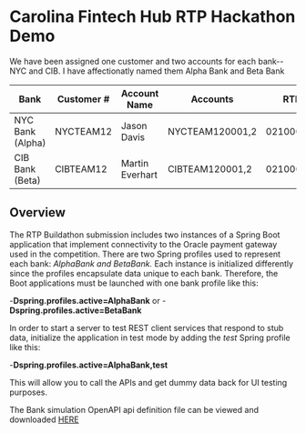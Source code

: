 # Carolina Fintech Hub RTP Hackathon Demo




We have been assigned one customer and two accounts for each bank--NYC and CIB. I have affectionatly named them
Alpha Bank and Beta Bank

|   Bank  | Customer # | Account Name | Accounts | RTN | 
| ------- | ---------- | ------------ | -------- | ---- |
| NYC Bank (Alpha) | NYCTEAM12 | Jason Davis | NYCTEAM120001,2 |  021000018 |
| CIB Bank (Beta) | CIBTEAM12 | Martin Everhart | CIBTEAM120001,2 | 021000020 | 


## Overview
The RTP Buildathon submission includes two instances of a Spring Boot application that implement connectivity
to the Oracle payment gateway used in the competition. There are two Spring profiles used to represent 
each bank: *AlphaBank and BetaBank.*  Each instance is initialized differently since the profiles encapsulate
data unique to each bank. Therefore, the Boot applications must be launched with one bank profile like this:

-**Dspring.profiles.active=AlphaBank** or
-**Dspring.profiles.active=BetaBank**

In order to start a server to test REST client services that respond to stub data, initialize the application in test mode by adding the 
 *test* Spring profile like this:

-**Dspring.profiles.active=AlphaBank,test**

This will allow you to call the APIs and get dummy data back for UI testing purposes.

The Bank simulation OpenAPI api definition file can be viewed and downloaded [HERE](https://app.swaggerhub.com/apis/ZelleCloud/RTP_Buildathon/1.0.0)




